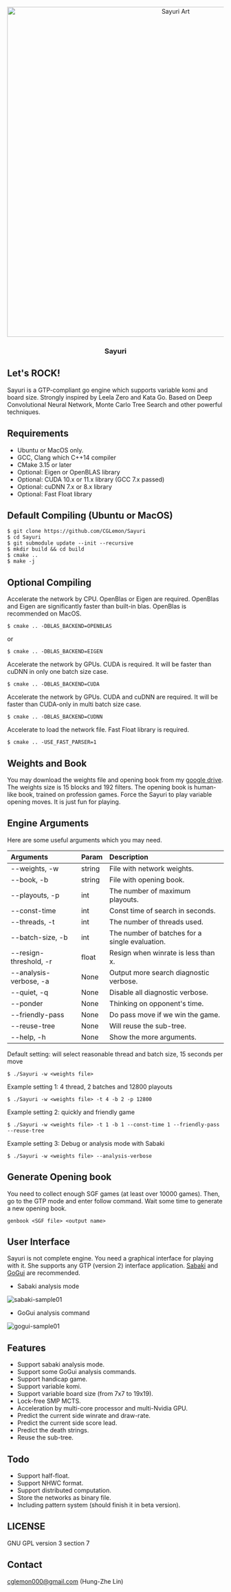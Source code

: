 <div id="sayuri-art" align="center">
    <br/>
    <img src="https://github.com/CGLemon/Sayuri/blob/master/img/sayuri-art.PNG" alt="Sayuri Art" width="768"/>
    <h3>Sayuri</h3>
</div>

## Let's ROCK!

Sayuri is a GTP-compliant go engine which supports variable komi and board size. Strongly inspired by Leela Zero and Kata Go. Based on Deep Convolutional Neural Network, Monte Carlo Tree Search and other powerful techniques.

## Requirements

* Ubuntu or MacOS only.
* GCC, Clang which C++14 compiler
* CMake 3.15 or later
* Optional: Eigen or OpenBLAS library
* Optional: CUDA 10.x or 11.x library (GCC 7.x passed)
* Optional: cuDNN 7.x or 8.x library
* Optional: Fast Float library

## Default Compiling (Ubuntu or MacOS)

    $ git clone https://github.com/CGLemon/Sayuri
    $ cd Sayuri
    $ git submodule update --init --recursive
    $ mkdir build && cd build
    $ cmake ..
    $ make -j

## Optional Compiling

Accelerate the network by CPU. OpenBlas or Eigen are required. OpenBlas and Eigen are significantly faster than built-in blas. OpenBlas is recommended on MacOS.

    $ cmake .. -DBLAS_BACKEND=OPENBLAS

or

    $ cmake .. -DBLAS_BACKEND=EIGEN

Accelerate the network by GPUs. CUDA is required. It will be faster than cuDNN in only one batch size case.

    $ cmake .. -DBLAS_BACKEND=CUDA

Accelerate the network by GPUs. CUDA and cuDNN are required. It will be faster than CUDA-only in multi batch size case.

    $ cmake .. -DBLAS_BACKEND=CUDNN


Accelerate to load the network file. Fast Float library is required.

    $ cmake .. -USE_FAST_PARSER=1


## Weights and Book

You may download the weights file and opening book from my [google drive](https://drive.google.com/drive/folders/1SgPL3Eyhllr6BCDyi_7D8LnOUYxPAAxQ?usp=sharing). The weights size is 15 blocks and 192 filters. The opening book is human-like book, trained on profession games. Force the Sayuri to play variable opening moves. It is just fun for playing.

## Engine Arguments

Here are some useful arguments which you may need.

| Arguments               | Param  | Description                                    |
| :---------------------- | :----- | :--------------------------------------------- |
|  --weights, -w          | string | File with network weights.                     |
|  --book, -b             | string | File with opening book.                        |
|  --playouts, -p         | int    | The number of maximum playouts.                |
|  --const-time           | int    | Const time of search in seconds.               |
|  --threads, -t          | int    | The number of threads used.                    |
|  --batch-size, -b       | int    | The number of batches for a single evaluation. |
|  --resign-threshold, -r | float  | Resign when winrate is less than x.            |
|  --analysis-verbose, -a | None   | Output more search diagnostic verbose.         |
|  --quiet, -q            | None   | Disable all diagnostic verbose.                |
|  --ponder               | None   | Thinking on opponent's time.                   |
|  --friendly-pass        | None   | Do pass move if we win the game.               |
|  --reuse-tree           | None   | Will reuse the sub-tree.                       |
|  --help, -h             | None   | Show the more arguments.                       |
    

Default setting: will select reasonable thread and batch size, 15 seconds per move

    $ ./Sayuri -w <weights file>

Example setting 1: 4 thread, 2 batches and 12800 playouts
    
    $ ./Sayuri -w <weights file> -t 4 -b 2 -p 12800

Example setting 2: quickly and friendly game
    
    $ ./Sayuri -w <weights file> -t 1 -b 1 --const-time 1 --friendly-pass --reuse-tree

Example setting 3: Debug or analysis mode with Sabaki

    $ ./Sayuri -w <weights file> --analysis-verbose

## Generate Opening book

You need to collect enough SGF games (at least over 10000 games). Then, go to the GTP mode and enter follow command. Wait some time to generate a new opening book.

    genbook <SGF file> <output name>

## User Interface

Sayuri is not complete engine. You need a graphical interface for playing with it. She supports any GTP (version 2) interface application. [Sabaki](https://sabaki.yichuanshen.de/) and [GoGui](https://github.com/Remi-Coulom/gogui) are recommended. 

* Sabaki analysis mode

![sabaki-sample01](https://github.com/CGLemon/Sayuri/blob/master/img/sabaki-sample01.png)

* GoGui analysis command

![gogui-sample01](https://github.com/CGLemon/Sayuri/blob/master/img/gogui-sample01.png)

## Features

* Support sabaki analysis mode.
* Support some GoGui analysis commands.
* Support handicap game.
* Support variable komi.
* Support variable board size (from 7x7 to 19x19).
* Lock-free SMP MCTS.
* Acceleration by multi-core processor and multi-Nvidia GPU.
* Predict the current side winrate and draw-rate.
* Predict the current side score lead.
* Predict the death strings.
* Reuse the sub-tree.

## Todo

* Support half-float.
* Support NHWC format.
* Support distributed computation.
* Store the networks as binary file.
* Including pattern system (should finish it in beta version).

## LICENSE

GNU GPL version 3 section 7

## Contact

cglemon000@gmail.com (Hung-Zhe Lin)

